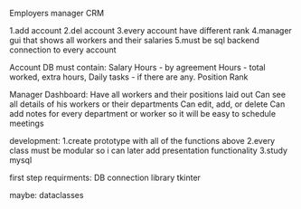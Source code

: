 Employers manager CRM

1.add account
2.del account
3.every account have different rank
4.manager gui that shows all workers and their salaries
5.must be sql backend connection to every account

Account DB must contain:
Salary
Hours - by agreement
Hours - total worked, extra hours,
Daily tasks - if there are any.
Position
Rank

Manager Dashboard:
Have all workers and their positions laid out
Can see all details of his workers or their departments
Can edit, add, or delete
Can add notes for every department or worker so it will be easy to schedule meetings

development:
1.create prototype with all of the functions above
2.every class must be modular so i can later add presentation functionality
3.study mysql

first step requirments:
DB connection library
tkinter

maybe:
dataclasses
